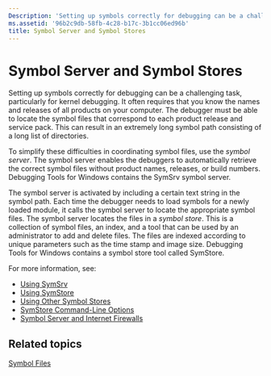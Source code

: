 ```yaml
---
Description: 'Setting up symbols correctly for debugging can be a challenging task, particularly for kernel debugging.'
ms.assetid: '96b2c9db-58fb-4c28-b17c-3b1cc06ed96b'
title: Symbol Server and Symbol Stores
---
```


# Symbol Server and Symbol Stores

Setting up symbols correctly for debugging can be a challenging task, particularly for kernel debugging. It often requires that you know the names and releases of all products on your computer. The debugger must be able to locate the symbol files that correspond to each product release and service pack. This can result in an extremely long symbol path consisting of a long list of directories.

To simplify these difficulties in coordinating symbol files, use the *symbol server*. The symbol server enables the debuggers to automatically retrieve the correct symbol files without product names, releases, or build numbers. Debugging Tools for Windows contains the SymSrv symbol server.

The symbol server is activated by including a certain text string in the symbol path. Each time the debugger needs to load symbols for a newly loaded module, it calls the symbol server to locate the appropriate symbol files. The symbol server locates the files in a *symbol store*. This is a collection of symbol files, an index, and a tool that can be used by an administrator to add and delete files. The files are indexed according to unique parameters such as the time stamp and image size. Debugging Tools for Windows contains a symbol store tool called SymStore.

For more information, see:

-   [Using SymSrv](using-symsrv.md)
-   [Using SymStore](using-symstore.md)
-   [Using Other Symbol Stores](using-other-symbol-stores.md)
-   [SymStore Command-Line Options](symstore-command-line-options.md)
-   [Symbol Server and Internet Firewalls](symbol-servers-and-internet-firewalls.md)

## Related topics

<dl> <dt>

[Symbol Files](symbol-files.md)
</dt> </dl>

 

 



